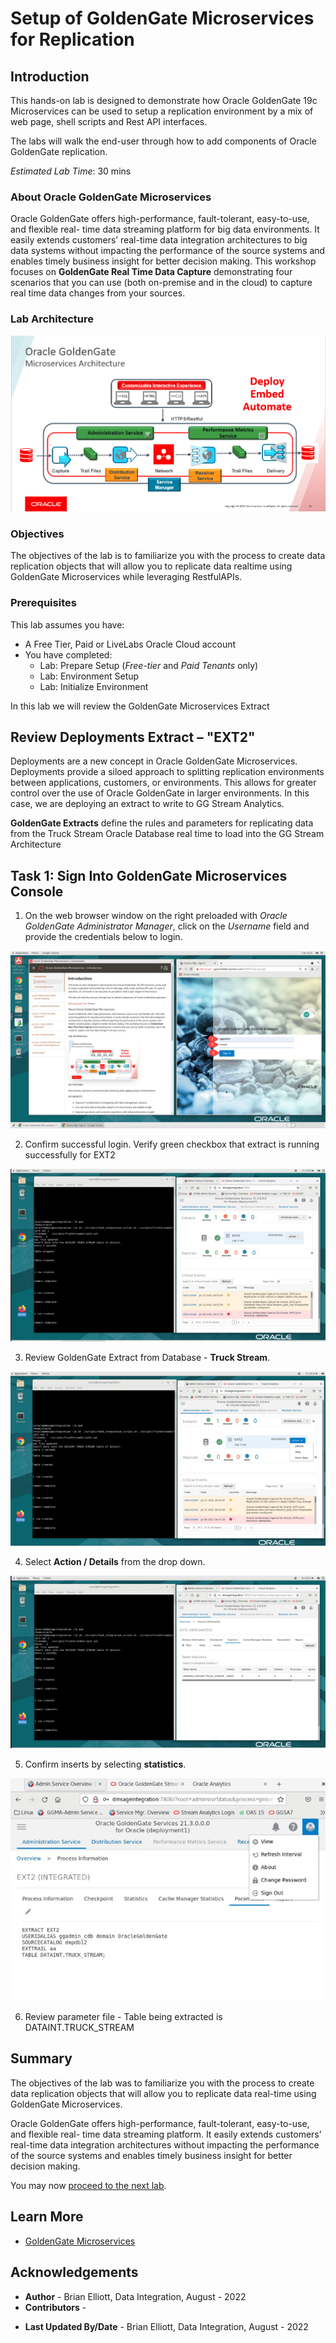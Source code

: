 # Setup of GoldenGate Microservices for Replication

## Introduction

This hands-on lab is designed to demonstrate how Oracle GoldenGate 19c Microservices can be used to setup a replication environment by a mix of web page, shell scripts and Rest API interfaces.  

The labs will walk the end-user through how to add components of Oracle GoldenGate replication.

*Estimated Lab Time*: 30 mins

### About Oracle GoldenGate Microservices
Oracle GoldenGate offers high-performance, fault-tolerant, easy-to-use, and flexible real- time data streaming platform for big data environments. It easily extends customers’ real-time data integration architectures to big data systems without impacting the performance of the source systems and enables timely business insight for better decision making. This workshop focuses on **GoldenGate Real Time Data Capture** demonstrating four scenarios that you can use (both on-premise and in the cloud) to capture real time data changes from your sources.

### Lab Architecture

![](./images/ggmicroservicesarchitecture.png " ")

### Objectives

The objectives of the lab is to familiarize you with the process to create data replication objects that will allow you to replicate data realtime using GoldenGate Microservices while leveraging RestfulAPIs.

### Prerequisites
This lab assumes you have:
- A Free Tier, Paid or LiveLabs Oracle Cloud account
- You have completed:
    - Lab: Prepare Setup (*Free-tier* and *Paid Tenants* only)
    - Lab: Environment Setup
    - Lab: Initialize Environment

In this lab we will review the GoldenGate Microservices Extract

##  Review Deployments Extract – "EXT2"

Deployments are a new concept in Oracle GoldenGate Microservices.
Deployments provide a siloed approach to splitting replication environments between applications, customers, or environments. This allows for greater control over the use of Oracle GoldenGate in larger environments. In this case, we are deploying an extract to write to GG Stream Analytics.


**GoldenGate Extracts** define the rules and parameters for replicating data from the Truck Stream Oracle Database real time to load into the GG Stream Architecture

## Task 1: Sign Into GoldenGate Microservices Console

1. On the web browser window on the right preloaded with *Oracle GoldenGate Administrator Manager*, click on the *Username* field and provide the credentials below to login.


![](./images/goldengate-login.png " ")


2. Confirm successful login. Verify green checkbox that extract is running successfully for EXT2

![](./images/ggma2.png " ")

3. Review GoldenGate Extract from Database - **Truck Stream**. 


![](./images/ggma3.png " ")

4. Select **Action / Details** from the drop down. 

![](./images/ggma4.png " ")

5. Confirm inserts by selecting **statistics**. 

![](./images/ggma_ext.png " ")

6. Review parameter file - Table being extracted is DATAINT.TRUCK_STREAM


## Summary
The objectives of the lab was to familiarize you with the process to create data replication objects that will allow you to replicate data real-time using GoldenGate Microservices.

Oracle GoldenGate offers high-performance, fault-tolerant, easy-to-use, and flexible real- time data streaming platform. It easily extends customers’ real-time data integration architectures without impacting the performance of the source systems and enables timely business insight for better decision making.

You may now [proceed to the next lab](#next).

## Learn More

* [GoldenGate Microservices](https://docs.oracle.com/en/middleware/goldengate/core/19.1/understanding/getting-started-oracle-goldengate.html#GUID-F317FD3B-5078-47BA-A4EC-8A138C36BD59)

## Acknowledgements
* **Author** - Brian Elliott, Data Integration, August - 2022
* **Contributors** - 
- **Last Updated By/Date** - Brian Elliott, Data Integration, August - 2022
